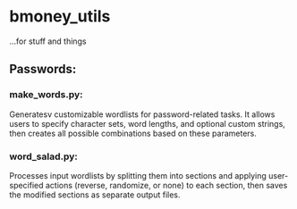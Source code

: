 # bmoney_utils
...for stuff and things
## Passwords:
### make_words.py: 
Generatesv customizable wordlists for password-related tasks. It allows users to specify character sets, word lengths, and optional custom strings, then creates all possible combinations based on these parameters.
### word_salad.py:
Processes input wordlists by splitting them into sections and applying user-specified actions (reverse, randomize, or none) to each section, then saves the modified sections as separate output files.